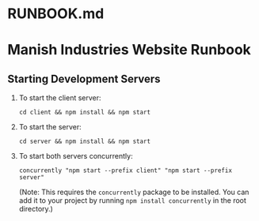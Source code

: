 # RUNBOOK.md

# Manish Industries Website Runbook

## Starting Development Servers

1. To start the client server:
   ```
   cd client && npm install && npm start
   ```

2. To start the server:
   ```
   cd server && npm install && npm start
   ```

3. To start both servers concurrently:
   ```
   concurrently "npm start --prefix client" "npm start --prefix server"
   ```
   (Note: This requires the `concurrently` package to be installed. You can add it to your project by running `npm install concurrently` in the root directory.)